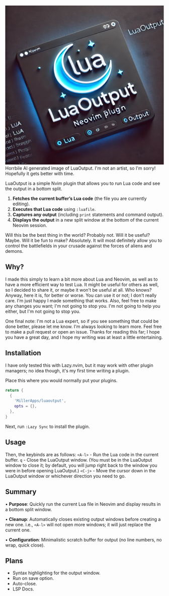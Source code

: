 ![LuaOutput](luaoutput.png)
Horrbile AI generated image of LuaOutput. I'm not an artist, so I'm sorry! Hopefully it gets better with time.

LuaOutput is a simple Nvim plugin that allows you to run Lua code and see the output in a bottom split.

1. **Fetches the current buffer’s Lua code** (the file you are currently editing).
2. **Executes that Lua code** using `:luafile`.
3. **Captures any output** (including `print` statements and command output).
4. **Displays the output** in a new split window at the bottom of the current Neovim session.

Will this be the best thing in the world? Probably not. Will it be useful? Maybe. Will it be fun to make? Absolutely. It will most definitely allow you to control the battlefields in your crusade against the forces of aliens and demons.

## Why?
I made this simply to learn a bit more about Lua and Neovim, as well as to have a more efficient way to test Lua. It might be useful for others as well, so I decided to share it, or maybe it won't be useful at all. Who knows? Anyway, here it is, for better or worse. You can use it or not; I don't really care. I'm just happy I made something that works. Also, feel free to make any changes you want; I'm not going to stop you. I'm not going to help you either, but I'm not going to stop you.

One final note: I'm not a Lua expert, so if you see something that could be done better, please let me know. I'm always looking to learn more. Feel free to make a pull request or open an issue. Thanks for reading this far; I hope you have a great day, and I hope my writing was at least a little entertaining.

## Installation
I have only tested this with Lazy.nvim, but it may work with other plugin managers; no idea though, it's my first time writing a plugin.

Place this where you would normally put your plugins.
```lua
return {
  {
    'MillerApps/luaoutput',
    opts = {},
  },
}
```
Next, run `:Lazy Sync` to install the plugin.

## Usage
Then, the keybinds are as follows:
`<A-l>` - Run the Lua code in the current buffer.
`q` - Close the LuaOutput window. (You must be in the LuaOutput window to close it; by default, you will jump right back to the window you were in before opening LuaOutput.)
`<C-j>` - Move the cursor down in the LuaOutput window or whichever direction you need to go.

## Summary
• **Purpose**: Quickly run the current Lua file in Neovim and display results in a bottom split window.

• **Cleanup**: Automatically closes existing output windows before creating a new one. i.e., `<A-l>` will not open more windows; it will just replace the current one.

• **Configuration**: Minimalistic scratch buffer for output (no line numbers, no wrap, quick close).

## Plans
-  Syntax highlighting for the output window.
-  Run on save option.
-  Auto-close.
-  LSP Docs.
